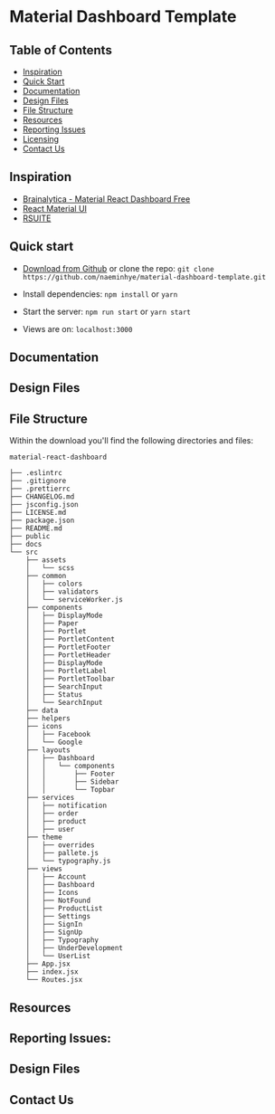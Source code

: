 # Material Dashboard Template

## Table of Contents

- [Inspiration](#inspiration)
- [Quick Start](#quick-start)
- [Documentation](#documentation)
- [Design Files](#design-files)
- [File Structure](#file-structure)
- [Resources](#resources)
- [Reporting Issues](#reporting-issues)
- [Licensing](#licensing)
- [Contact Us](#contact-us)

## Inspiration

- [Brainalytica - Material React Dashboard Free](https://devias.io/products/material-react-dashboard)
- [React Material UI](https://material-ui.com/)
- [RSUITE](https://rsuitejs.com/en/)

## Quick start

- [Download from Github](https://github.com/naeminhye/material-dashboard-template) or clone the repo: `git clone https://github.com/naeminhye/material-dashboard-template.git`

- Install dependencies: `npm install` or `yarn`

- Start the server: `npm run start` or `yarn start`

- Views are on: `localhost:3000`

## Documentation

<!-- The documentation for the Material Dashboard Template can be found [here]() -->

## Design Files

## File Structure

Within the download you'll find the following directories and files:

```
material-react-dashboard

├── .eslintrc
├── .gitignore
├── .prettierrc
├── CHANGELOG.md
├── jsconfig.json
├── LICENSE.md
├── package.json
├── README.md
├── public
├── docs
└── src
	├── assets
	│	└── scss
	├── common
	│	├── colors
	│	├── validators
	│	└── serviceWorker.js
	├── components
	│	├── DisplayMode
	│	├── Paper
	│	├── Portlet
	│	├── PortletContent
	│	├── PortletFooter
	│	├── PortletHeader
	│	├── DisplayMode
	│	├── PortletLabel
	│	├── PortletToolbar
	│	├── SearchInput
	│	├── Status
	│	└── SearchInput
	├── data
	├── helpers
	├── icons
	│	├── Facebook
	│	└── Google
	├── layouts
	│	├── Dashboard
	│	│	└── components
	│	│		├── Footer
	│	│		├── Sidebar
	│	│		└── Topbar
	├── services
	│	├── notification
	│	├── order
	│	├── product
	│	├── user
	├── theme
	│	├── overrides
	│	├── pallete.js
	│	└── typography.js
	├── views
	│	├── Account
	│	├── Dashboard
	│	├── Icons
	│	├── NotFound
	│	├── ProductList
	│	├── Settings
	│	├── SignIn
	│	├── SignUp
	│	├── Typography
	│	├── UnderDevelopment
	│	└── UserList
	├── App.jsx
	├── index.jsx
	└── Routes.jsx
```

## Resources

## Reporting Issues:

## Design Files

## Contact Us
